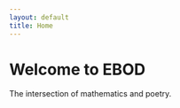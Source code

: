 ```yaml
---
layout: default
title: Home
---
```


# Welcome to EBOD

The intersection of mathematics and poetry.
